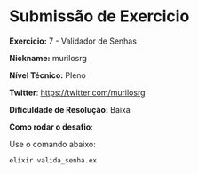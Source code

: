 # Submissão de Exercicio

**Exercicio:** 7 - Validador de Senhas

**Nickname:** murilosrg

**Nível Técnico:** Pleno

**Twitter**: https://twitter.com/murilosrg

**Dificuldade de Resolução:** Baixa

**Como rodar o desafio**:

Use o comando abaixo:

```bash
elixir valida_senha.ex
```
